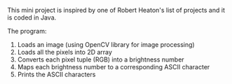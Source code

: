 This mini project is inspired by one of Robert Heaton's list of projects and it is coded in Java.

The program:
1. Loads an image (using OpenCV library for image processing)
2. Loads all the pixels into 2D array
3. Converts each pixel tuple (RGB) into a brightness number
4. Maps each brightness number to a corresponding ASCII character
5. Prints the ASCII characters
